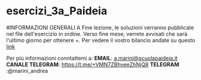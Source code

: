 # esercizi_3a_Paideia
#INFORMAZIONI GENERALI
A Fine lezione, le soluzioni verranno pubblicate nel file dell'esercizio in ordine.
Verso fine mese, verrete avvisati che sarà l'ultimo giorno per ottenere +.
Per vedere il vostro bilancio andate su questo [link](https://docs.google.com/spreadsheets/d/1VPx-h6zzcSLt8amIA7IH8k5WZe1leSiVrwQbeCTM3Dk/edit?usp=sharing)

Per più informazioni conntattemi a:
**EMAIL**: a.marini@scuolapaideia.it
**CANALE TELEGRAM**: https://t.me/+VMN7ZBhveeZhNjQ8
**TELEGRAM** :@marini_andrea
